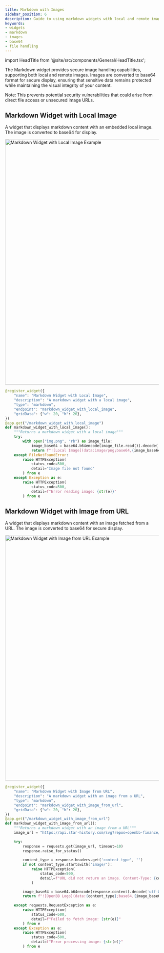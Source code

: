 ```yaml
---
title: Markdown with Images
sidebar_position: 6
description: Guide to using markdown widgets with local and remote images in OpenBB Workspace
keywords:
- widgets
- markdown
- images
- base64
- file handling
---
```


import HeadTitle from '@site/src/components/General/HeadTitle.tsx';

<HeadTitle title="Markdown with Images | OpenBB Workspace Docs" />

The Markdown widget provides secure image handling capabilities, supporting both local and remote images. Images are converted to base64 format for secure display, ensuring that sensitive data remains protected while maintaining the visual integrity of your content.

Note: This prevents potential security vulnerabilities that could arise from direct file access or unsecured image URLs.

## Markdown Widget with Local Image

A widget that displays markdown content with an embedded local image. The image is converted to base64 for display.

<img className="pro-border-gradient" width="800" alt="Markdown Widget with Local Image Example" src="https://openbb-cms.directus.app/assets/f2847732-a01e-4146-8095-5dc389c98c7a.png" />

```python
@register_widget({
    "name": "Markdown Widget with Local Image",
    "description": "A markdown widget with a local image",
    "type": "markdown",
    "endpoint": "markdown_widget_with_local_image",
    "gridData": {"w": 20, "h": 20},
})
@app.get("/markdown_widget_with_local_image")
def markdown_widget_with_local_image():
    """Returns a markdown widget with a local image"""
    try:
        with open("img.png", "rb") as image_file:
            image_base64 = base64.b64encode(image_file.read()).decode('utf-8')
            return f"![Local Image](data:image/png;base64,{image_base64})"
    except FileNotFoundError:
        raise HTTPException(
            status_code=500,
            detail="Image file not found"
        ) from e
    except Exception as e:
        raise HTTPException(
            status_code=500,
            detail=f"Error reading image: {str(e)}"
        ) from e
```

## Markdown Widget with Image from URL

A widget that displays markdown content with an image fetched from a URL. The image is converted to base64 for secure display.

<img className="pro-border-gradient" width="800" alt="Markdown Widget with Image from URL Example" src="https://openbb-cms.directus.app/assets/bf26f507-ec62-45d8-bec2-531fe75624e4.png" />

```python
@register_widget({
    "name": "Markdown Widget with Image from URL",
    "description": "A markdown widget with an image from a URL",
    "type": "markdown",
    "endpoint": "markdown_widget_with_image_from_url",
    "gridData": {"w": 20, "h": 20},
})
@app.get("/markdown_widget_with_image_from_url")
def markdown_widget_with_image_from_url():
    """Returns a markdown widget with an image from a URL"""
    image_url = "https://api.star-history.com/svg?repos=openbb-finance/OpenBB&type=Date&theme=dark"
    
    try:
        response = requests.get(image_url, timeout=10)
        response.raise_for_status()
        
        content_type = response.headers.get('content-type', '')
        if not content_type.startswith('image/'):
            raise HTTPException(
                status_code=500,
                detail=f"URL did not return an image. Content-Type: {content_type}"
            )

        image_base64 = base64.b64encode(response.content).decode('utf-8')
        return f"![OpenBB Logo](data:{content_type};base64,{image_base64})"
        
    except requests.RequestException as e:
        raise HTTPException(
            status_code=500,
            detail=f"Failed to fetch image: {str(e)}"
        ) from e
    except Exception as e:
        raise HTTPException(
            status_code=500,
            detail=f"Error processing image: {str(e)}"
        ) from e
``` 